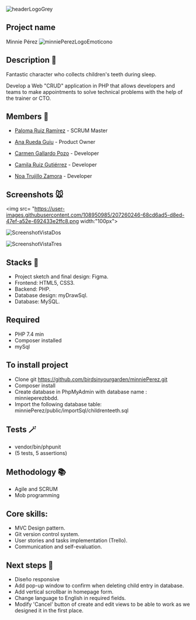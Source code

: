 
![headerLogoGrey](https://user-images.githubusercontent.com/116546624/206896276-0478d04b-396a-49a2-9710-bb8e53e07198.png)

## Project name

Minnie Pérez ![minniePerezLogoEmoticono](https://user-images.githubusercontent.com/116546624/206896606-4f2a818e-faee-4569-b87e-4fc2bbabf884.png)

## Description 📝

Fantastic character who collects children's teeth during sleep.

Develop a Web "CRUD" application in PHP that allows developers and teams to make appointments to solve technical problems with the help of the trainer or CTO.

 ## Members 🦷 
  
- [Paloma Ruiz Ramírez](https://github.com/birdsinyourgarden) - SCRUM Master

- [Ana Rueda Guiu](https://github.com/anaruedaguiu) - Product Owner

- [Carmen Gallardo Pozo](https://github.com/CarmenGP) - Developer

- [Camila Ruiz Gutiérrez](https://github.com/camilaruiz17) - Developer

- [Noa Trujillo Zamora](https://github.com/mintybubblegum) - Developer
  
## Screenshots 🐭

<img src= "https://user-images.githubusercontent.com/108950985/207260246-68cd6ad5-d8ed-47ef-a52e-692433e2ffc8.png width:"100px">

![ScreenshotVistaDos](https://user-images.githubusercontent.com/108950985/207260323-b4994980-305d-4038-9f79-cad18934ab7b.png)

![ScreenshotVistaTres](https://user-images.githubusercontent.com/108950985/207260365-d12770ee-eccd-4ce7-9a35-000d3250f7d0.png)


## Stacks 🔧

* Project sketch and final design: Figma.
* Frontend: HTML5, CSS3.
* Backend: PHP.
* Database design: myDrawSql.
* Database: MySQL.

## Required

* PHP 7.4 min
* Composer installed
* mySql

## To install project

* Clone git https://github.com/birdsinyourgarden/minniePerez.git
* Composer install
* Create database in PhpMyAdmin with database name : minnieperezbbdd.
* Import the following database table: minniePerez/public/importSql/childrenteeth.sql

## Tests 🪄

* vendor/bin/phpunit
* (5 tests, 5 assertions)

## Methodology 📚

* Agile and SCRUM
* Mob programming

## Core skills:
* MVC Design pattern.
* Git version control system.
* User stories and tasks implementation (Trello).
* Communication and self-evaluation.

## Next steps 🐁

* Diseño responsive
* Add pop-up window to confirm when deleting child entry in database.
* Add vertical scrollbar in homepage form. 
* Change language to English in required fields.
* Modify 'Cancel' button of create and edit views to be able to work as we designed it in the first place.

